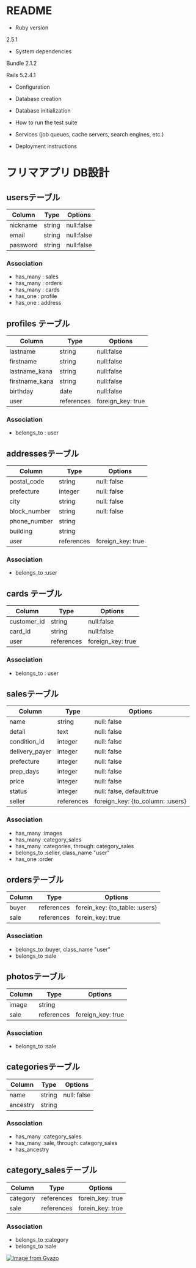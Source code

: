 # README

* Ruby version

2.5.1

* System dependencies

Bundle 2.1.2

Rails 5.2.4.1

* Configuration

* Database creation

* Database initialization

* How to run the test suite

* Services (job queues, cache servers, search engines, etc.)

* Deployment instructions


# フリマアプリ DB設計
## usersテーブル
|Column|Type|Options|
|------|----|-------|
|nickname|string|null:false|
|email|string|null:false|
|password|string|null:false|
### Association
- has_many : sales
- has_many : orders
- has_many : cards
- has_one : profile
- has_one : address

## profiles テーブル
|Column|Type|Options|
|------|----|-------|
|lastname|string|null:false|
|firstname|string|null:false|
|lastname_kana|string|null:false|
|firstname_kana|string|null:false|
|birthday|date|null:false|
|user|references|foreign_key: true|
### Association
- belongs_to : user

## addressesテーブル
|Column|Type|Options|
|------|----|-------|
|postal_code|string|null: false|
|prefecture|integer|null: false|
|city|string|null: false|
|block_number|string|null: false|
|phone_number|string||
|building|string||
|user|references|foreign_key: true|
### Association
- belongs_to :user

## cards テーブル
|Column|Type|Options|
|------|----|-------|
|customer_id|string|null:false|
|card_id|string|null:false|
|user|references|foreign_key: true|
### Association
- belongs_to : user

## salesテーブル
|Column|Type|Options|
|------|----|-------|
|name|string|null: false|
|detail|text|null: false|
|condition_id|integer|null: false|
|delivery_payer|integer|null: false|
|prefecture|integer|null: false|
|prep_days|integer|null: false|
|price|integer|null: false|
|status|integer|null: false, default:true|
|seller|references|foreign_key: {to_column: :users}|
### Association
- has_many :images
- has_many :category_sales
- has_many :categories, through: category_sales
- belongs_to :seller, class_name "user"
- has_one :order

## ordersテーブル
|Column|Type|Options|
|------|----|-------|
|buyer|references|forein_key: {to_table: :users}|
|sale|references|forein_key: true|
### Association
- belongs_to :buyer, class_name "user"
- belongs_to :sale

## photosテーブル
|Column|Type|Options|
|------|----|-------|
|image|string|
|sale|references|foreign_key: true|
### Association
- belongs_to :sale

## categoriesテーブル
|Column|Type|Options|
|------|----|-------|
|name|string|null: false|
|ancestry|string|
### Association
- has_many :category_sales
- has_many :sale, through: category_sales
- has_ancestry

## category_salesテーブル
|Column|Type|Options|
|------|----|-------|
|category|references|forein_key: true|
|sale|references|forein_key: true|
### Association
- belongs_to :category
- belongs_to :sale

[![Image from Gyazo](https://i.gyazo.com/b354b717df40fa3dc76eac97f25e2668.png)](https://gyazo.com/b354b717df40fa3dc76eac97f25e2668)